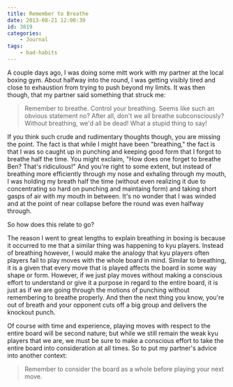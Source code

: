 ```yaml
---
title: Remember to Breathe
date: 2013-08-21 12:00:39
id: 3819
categories:
	- Journal
tags:
	- bad-habits
---
```


A couple days ago, I was doing some mitt work with my partner at the local boxing gym. About halfway into the round, I was getting visibly tired and close to exhaustion from trying to push beyond my limits. It was then though, that my partner said something that struck me:
> Remember to breathe. Control your breathing.
Seems like such an obvious statement no? After all, don't we all breathe subconsciously? Without breathing, we'd all be dead! What a stupid thing to say!

If you think such crude and rudimentary thoughts though, you are missing the point. The fact is that while I might have been "breathing," the fact is that I was so caught up in punching and keeping good form that I forgot to breathe half the time. You might exclaim, "How does one forget to breathe Ben? That's ridiculous!" And you're right to some extent, but instead of breathing more efficiently through my nose and exhaling through my mouth, I was holding my breath half the time (without even realizing it due to concentrating so hard on punching and maintaing form) and taking short gasps of air with my mouth in between. It's no wonder that I was winded and at the point of near collapse before the round was even halfway through.

So how does this relate to go?

The reason I went to great lengths to explain breathing in boxing is because it occurred to me that a similar thing was happening to kyu players. Instead of breathing however, I would make the analogy that kyu players often players fail to play moves with the whole board in mind. Similar to breathing, it is a given that every move that is played affects the board in some way shape or form. However, if we just play moves without making a conscious effort to understand or give it a purpose in regard to the entire board, it is just as if we are going through the motions of punching without remembering to breathe properly. And then the next thing you know, you're out of breath and your opponent cuts off a big group and delivers the knockout punch.

Of course with time and experience, playing moves with respect to the entire board will be second nature; but while we still remain the weak kyu players that we are, we must be sure to make a conscious effort to take the entire board into consideration at all times. So to put my partner's advice into another context:
> Remember to consider the board as a whole before playing your next move.